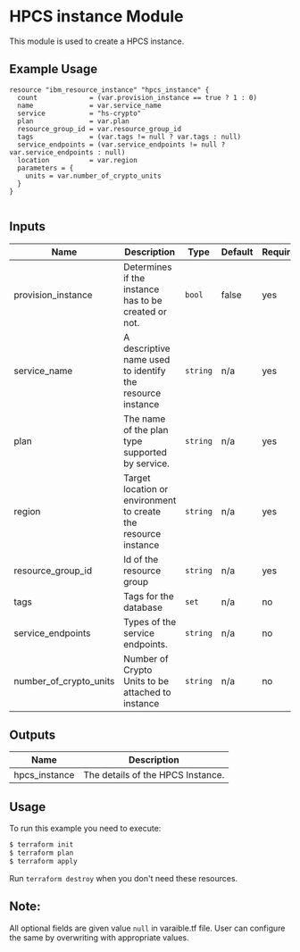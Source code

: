 # HPCS instance Module

This module is used to create a HPCS instance.

## Example Usage
```
resource "ibm_resource_instance" "hpcs_instance" {
  count             = (var.provision_instance == true ? 1 : 0)
  name              = var.service_name
  service           = "hs-crypto"
  plan              = var.plan
  resource_group_id = var.resource_group_id
  tags              = (var.tags != null ? var.tags : null)
  service_endpoints = (var.service_endpoints != null ? var.service_endpoints : null)
  location          = var.region
  parameters = {
    units = var.number_of_crypto_units
  }
}


```

<!-- BEGINNING OF PRE-COMMIT-TERRAFORM DOCS HOOK -->
## Inputs

| Name                     | Description                                                    | Type   |Default  |Required |
|--------------------------|----------------------------------------------------------------|--------|---------|---------|
| provision_instance       | Determines if the instance has to be created or not.           | `bool` | false   | yes     |
| service_name             | A descriptive name used to identify the resource instance      |`string`| n/a     | yes     |
| plan                     | The name of the plan type supported by service.                |`string`| n/a     | yes     |
| region                   | Target location or environment to create the resource instance |`string`| n/a     | yes     |
| resource_group_id        | Id of the resource group                                       |`string`| n/a     | yes     |
| tags                     | Tags for the database                                          |`set`   | n/a     | no      |
| service_endpoints        | Types of the service endpoints.                                |`string`| n/a     | no      |
| number_of_crypto_units   | Number of Crypto Units to be attached to instance              |`string`| n/a     | no      |

## Outputs
| Name          | Description                      |
|---------------|----------------------------------|
| hpcs_instance | The details of the HPCS Instance.|


<!-- END OF PRE-COMMIT-TERRAFORM DOCS HOOK -->


## Usage

To run this example you need to execute:

```bash
$ terraform init
$ terraform plan 
$ terraform apply
```

Run `terraform destroy` when you don't need these resources.

 ## Note:
 All optional fields are given value `null` in varaible.tf file. User can configure the same by overwriting with appropriate values.